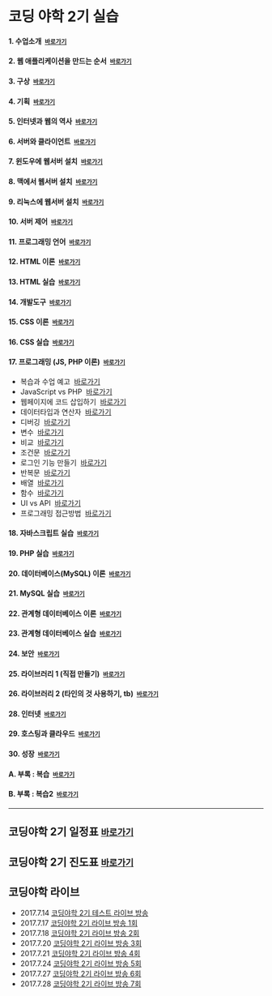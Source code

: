 # 코딩 야학 2기 실습

#### 1. 수업소개 &nbsp;<small>[바로가기](https://opentutorials.org/course/1688/10245)</small>

#### 2. 웹 애플리케이션을 만드는 순서 &nbsp;<small>[바로가기](https://opentutorials.org/course/1688/9331)</small>

#### 3. 구상 &nbsp;<small>[바로가기](https://opentutorials.org/course/1688/9332)</small>

#### 4. 기획 &nbsp;<small>[바로가기](https://opentutorials.org/course/1688/9333)</small>

#### 5. 인터넷과 웹의 역사 &nbsp;<small>[바로가기](https://opentutorials.org/course/1688/9334)</small>

#### 6. 서버와 클라이언트 &nbsp;<small>[바로가기](https://opentutorials.org/course/1688/9408)</small>

#### 7. 윈도우에 웹서버 설치 &nbsp;<small>[바로가기](https://opentutorials.org/course/1688/9337)</small>

#### 8. 맥에서 웹서버 설치 &nbsp;<small>[바로가기](https://opentutorials.org/course/1688/9338)</small>

#### 9. 리눅스에 웹서버 설치 &nbsp;<small>[바로가기](https://opentutorials.org/course/1688/9409)</small>

#### 10. 서버 제어 &nbsp;<small>[바로가기](https://opentutorials.org/course/1688/9410)</small>

#### 11. 프로그래밍 언어 &nbsp;<small>[바로가기](https://opentutorials.org/course/1688/9339)</small>

#### 12. HTML 이론 &nbsp;<small>[바로가기](https://opentutorials.org/course/1688/9340)</small>

#### 13. HTML 실습 &nbsp;<small>[바로가기](https://opentutorials.org/course/1688/9345)</small>

#### 14. 개발도구 &nbsp;<small>[바로가기](https://opentutorials.org/course/1688/9346)</small>

#### 15. CSS 이론 &nbsp;<small>[바로가기](https://opentutorials.org/course/1688/9350)</small>

#### 16. CSS 실습 &nbsp;<small>[바로가기](https://opentutorials.org/course/1688/9351)</small>

#### 17. 프로그래밍 (JS, PHP 이론) &nbsp;<small>[바로가기](https://opentutorials.org/course/1688/9363)</small>

* 복습과 수업 예고 &nbsp;[바로가기](https://opentutorials.org/course/1688/9364)
* JavaScript vs PHP &nbsp;[바로가기](https://opentutorials.org/course/1688/9365)
* 웹페이지에 코드 삽입하기 &nbsp;[바로가기](https://opentutorials.org/course/1688/9366)
* 데이터타입과 연산자 &nbsp;[바로가기](https://opentutorials.org/course/1688/9367)
* 디버깅 &nbsp;[바로가기](https://opentutorials.org/course/1688/9368)
* 변수 &nbsp;[바로가기](https://opentutorials.org/course/1688/9369)
* 비교 &nbsp;[바로가기](https://opentutorials.org/course/1688/9370)
* 조건문 &nbsp;[바로가기](https://opentutorials.org/course/1688/9371)
* 로그인 기능 만들기 &nbsp;[바로가기](https://opentutorials.org/course/1688/9372)
* 반복문 &nbsp;[바로가기](https://opentutorials.org/course/1688/9374)
* 배열 &nbsp;[바로가기](https://opentutorials.org/course/1688/9375)
* 함수 &nbsp;[바로가기](https://opentutorials.org/course/1688/9377)
* UI vs API &nbsp;[바로가기](https://opentutorials.org/course/1688/9379)
* 프로그래밍 접근방법 &nbsp;[바로가기](https://opentutorials.org/course/1688/9380)

#### 18. 자바스크립트 실습 &nbsp;<small>[바로가기](https://opentutorials.org/course/1688/9381)</small>

#### 19. PHP 실습 &nbsp;<small>[바로가기](https://opentutorials.org/course/1688/9383)</small>

#### 20. 데이터베이스(MySQL) 이론 &nbsp;<small>[바로가기](https://opentutorials.org/course/1688/9386)</small>

#### 21. MySQL 실습 &nbsp;<small>[바로가기](https://opentutorials.org/course/1688/9398)</small>

#### 22. 관계형 데이터베이스 이론 &nbsp;<small>[바로가기](https://opentutorials.org/course/1688/9427)</small>

#### 23. 관계형 데이터베이스 실습 &nbsp;<small>[바로가기](https://opentutorials.org/course/1688/9428)</small>

#### 24. 보안 &nbsp;<small>[바로가기](https://opentutorials.org/course/1688/9471)</small>

#### 25. 라이브러리 1 (직접 만들기) &nbsp;<small>[바로가기](https://opentutorials.org/course/1688/9480)</small>

#### 26. 라이브러리 2 (타인의 것 사용하기, tb) &nbsp;<small>[바로가기](https://opentutorials.org/course/1688/9481)</small>

#### 28. 인터넷 &nbsp;<small>[바로가기](https://opentutorials.org/course/1688/9483)</small>

#### 29. 호스팅과 클라우드 &nbsp;<small>[바로가기](https://opentutorials.org/course/1688/9485)</small>

#### 30. 성장 &nbsp;<small>[바로가기](https://opentutorials.org/course/1688/9506)</small>

#### A. 부록 : 복습 &nbsp;<small>[바로가기](https://opentutorials.org/course/1688/10231)</small>

#### B. 부록 : 복습2 &nbsp;<small>[바로가기](https://opentutorials.org/course/1688/10249)</small>

---------
## 코딩야학 2기 일정표 <small>[바로가기](https://calendar.google.com/calendar/embed?src=MzkzYTduaTBzbWQ5YjNjaGs1ZGE1a3Rpdm9AZ3JvdXAuY2FsZW5kYXIuZ29vZ2xlLmNvbQ)</small>

## 코딩야학 2기 진도표 <small>[바로가기](https://yah.ac/2)</small>

## 코딩야학 라이브
* 2017.7.14 [코딩야학 2기 테스트 라이브 방송](https://code-live.ga/live/UmkXVY_7ugE)
* 2017.7.17 [코딩야학 2기 라이브 방송 1회](https://code-live.ga/live/HsfLS-jxvtM)
* 2017.7.18 [코딩야학 2기 라이브 방송 2회](https://code-live.ga/live/HsfLS-jxvtM)
* 2017.7.20 [코딩야학 2기 라이브 방송 3회](https://code-live.ga/live/eYgPvTs4EAE)
* 2017.7.21 [코딩야학 2기 라이브 방송 4회](https://code-live.ga/live/wboLx_k5fLI)
* 2017.7.24 [코딩야학 2기 라이브 방송 5회](https://code-live.ga/live/J17brA7ipk4)
* 2017.7.27 [코딩야학 2기 라이브 방송 6회](https://code-live.ga/live/SbyZbXpyWRM
)
* 2017.7.28 [코딩야학 2기 라이브 방송 7회](http://code-live.ga/live/6EDkO8-MGdY)
